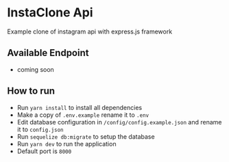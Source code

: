# InstaClone Api
Example clone of instagram api with express.js framework


## Available Endpoint

- coming soon

## How to run

- Run `yarn install` to install all dependencies
- Make a copy of `.env.example` rename it to `.env`
- Edit database configuration in `/config/config.example.json` and rename it to `config.json`
- Run `sequelize db:migrate` to setup the database
- Run `yarn dev` to run the application
- Default port is `8000`
